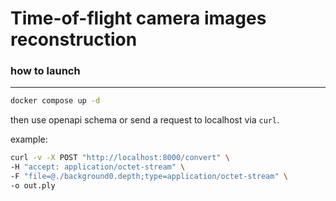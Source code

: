 # Time-of-flight camera images reconstruction

### how to launch 

---
```bash
docker compose up -d 
```

then use openapi schema or send a request to localhost via `curl`.

example:
```bash
curl -v -X POST "http://localhost:8000/convert" \ 
-H "accept: application/octet-stream" \ 
-F "file=@./background0.depth;type=application/octet-stream" \ 
-o out.ply
```
